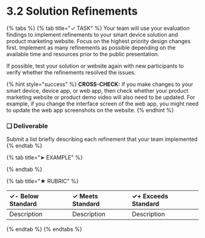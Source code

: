 # 3.2 Solution Refinements

{% tabs %}
{% tab title="✓ TASK" %}
Your team will use your evaluation findings to implement refinements to your smart device solution and product marketing website. Focus on the highest priority design changes first. Implement as many refinements as possible depending on the available time and resources prior to the public presentation.

If possible, test your solution or website again with new participants to verify whether the refinements resolved the issues.

{% hint style="success" %}
**CROSS-CHECK:**  If you make changes to your smart device, device app, or web app, then check whether your product marketing website or product demo video will also need to be updated. For example, if you change the interface screen of the web app, you might need to update the web app screenshots on the website.
{% endhint %}

### **❏ Deliverable**

Submit a list briefly describing each refinement that your team implemented
{% endtab %}

{% tab title="➤ EXAMPLE" %}

{% endtab %}

{% tab title="★ RUBRIC" %}


| **✓- Below Standard** | **✓ Meets Standard** | **✓+ Exceeds Standard** |
| :--- | :--- | :--- |
| Description | Description | Description |
{% endtab %}
{% endtabs %}

